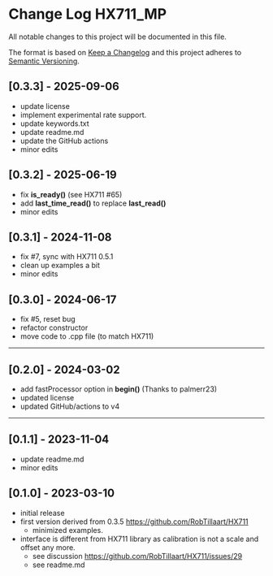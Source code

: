 # Change Log HX711_MP
All notable changes to this project will be documented in this file.

The format is based on [Keep a Changelog](http://keepachangelog.com/)
and this project adheres to [Semantic Versioning](http://semver.org/).


## [0.3.3] - 2025-09-06
- update license
- implement experimental rate support.
- update keywords.txt
- update readme.md
- update the GitHub actions
- minor edits

## [0.3.2] - 2025-06-19
- fix **is_ready()** (see HX711 #65)
- add **last_time_read()** to replace **last_read()**
- minor edits

## [0.3.1] - 2024-11-08
- fix #7, sync with HX711 0.5.1
- clean up examples a bit
- minor edits

## [0.3.0] - 2024-06-17
- fix #5, reset bug
- refactor constructor
- move code to .cpp file (to match HX711)

----

## [0.2.0] - 2024-03-02
- add fastProcessor option in **begin()** (Thanks to palmerr23)
- updated license
- updated GitHub/actions to v4

----

## [0.1.1] - 2023-11-04
- update readme.md
- minor edits

## [0.1.0] - 2023-03-10
- initial release
- first version derived from 0.3.5 https://github.com/RobTillaart/HX711
  - minimized examples.
- interface is different from HX711 library as calibration is not a scale and offset any more.
  - see discussion https://github.com/RobTillaart/HX711/issues/29
  - see readme.md


